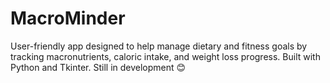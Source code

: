 # MacroMinder
User-friendly app designed to help manage dietary and fitness goals by tracking macronutrients, caloric intake, and weight loss progress. Built with Python and Tkinter. Still in development 😊
